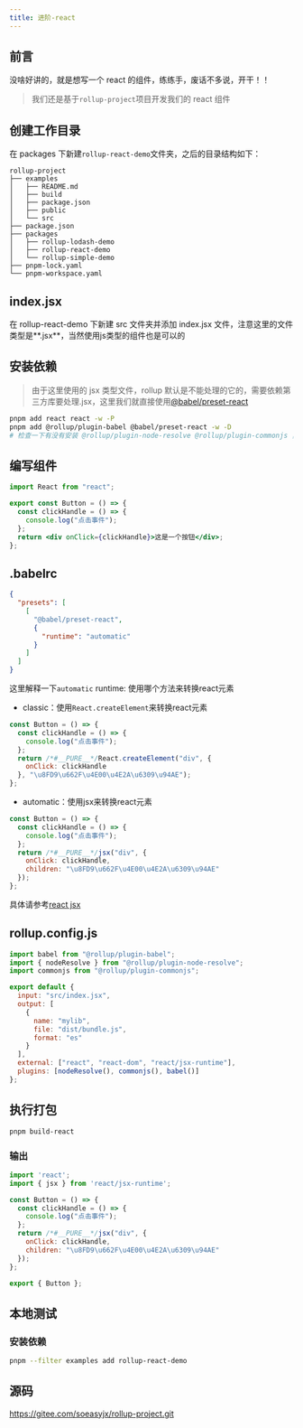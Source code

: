 ```yaml
---
title: 进阶-react
---
```


## 前言

没啥好讲的，就是想写一个 react 的组件，练练手，废话不多说，开干！！

> 我们还是基于`rollup-project`项目开发我们的 react 组件

## 创建工作目录

在 packages 下新建`rollup-react-demo`文件夹，之后的目录结构如下：

```tree
rollup-project
├── examples
│   ├── README.md
│   ├── build
│   ├── package.json
│   ├── public
│   └── src
├── package.json
├── packages
│   ├── rollup-lodash-demo
│   ├── rollup-react-demo
│   └── rollup-simple-demo
├── pnpm-lock.yaml
└── pnpm-workspace.yaml
```

## index.jsx

在 rollup-react-demo 下新建 src 文件夹并添加 index.jsx 文件，注意这里的文件类型是**.jsx**，当然使用js类型的组件也是可以的

## 安装依赖

> 由于这里使用的 jsx 类型文件，rollup 默认是不能处理的它的，需要依赖第三方库要处理.jsx，这里我们就直接使用[@babel/preset-react](https://www.babeljs.cn/docs/babel-preset-react)

```bash
pnpm add react react -w -P
pnpm add @rollup/plugin-babel @babel/preset-react -w -D
# 检查一下有没有安装 @rollup/plugin-node-resolve @rollup/plugin-commonjs ，没有的话也是需要安装的
```

## 编写组件

```jsx
import React from "react";

export const Button = () => {
  const clickHandle = () => {
    console.log("点击事件");
  };
  return <div onClick={clickHandle}>这是一个按钮</div>;
};
```

## .babelrc

```json
{
  "presets": [
    [
      "@babel/preset-react",
      {
        "runtime": "automatic"
      }
    ]
  ]
}
```
这里解释一下`automatic`
runtime: 使用哪个方法来转换react元素
- classic：使用`React.createElement`来转换react元素
```js
const Button = () => {
  const clickHandle = () => {
    console.log("点击事件");
  };
  return /*#__PURE__*/React.createElement("div", {
    onClick: clickHandle
  }, "\u8FD9\u662F\u4E00\u4E2A\u6309\u94AE");
};
```
- automatic：使用jsx来转换react元素
```js
const Button = () => {
  const clickHandle = () => {
    console.log("点击事件");
  };
  return /*#__PURE__*/jsx("div", {
    onClick: clickHandle,
    children: "\u8FD9\u662F\u4E00\u4E2A\u6309\u94AE"
  });
};
```

具体请参考[react jsx](https://github.com/reactjs/rfcs/blob/createlement-rfc/text/0000-create-element-changes.md)

## rollup.config.js

```js
import babel from "@rollup/plugin-babel";
import { nodeResolve } from "@rollup/plugin-node-resolve";
import commonjs from "@rollup/plugin-commonjs";

export default {
  input: "src/index.jsx",
  output: [
    {
      name: "mylib",
      file: "dist/bundle.js",
      format: "es"
    }
  ],
  external: ["react", "react-dom", "react/jsx-runtime"],
  plugins: [nodeResolve(), commonjs(), babel()]
};
```

## 执行打包
```
pnpm build-react
```

### 输出
```js
import 'react';
import { jsx } from 'react/jsx-runtime';

const Button = () => {
  const clickHandle = () => {
    console.log("点击事件");
  };
  return /*#__PURE__*/jsx("div", {
    onClick: clickHandle,
    children: "\u8FD9\u662F\u4E00\u4E2A\u6309\u94AE"
  });
};

export { Button };
```

## 本地测试

### 安装依赖
```bash
pnpm --filter examples add rollup-react-demo
```

## 源码
https://gitee.com/soeasyjx/rollup-project.git

